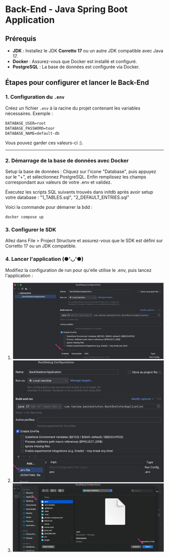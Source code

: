 # Back-End - Java Spring Boot Application

## Prérequis

- **JDK** : Installez le JDK **Corretto 17** ou un autre JDK compatible avec Java 17.
- **Docker** : Assurez-vous que Docker est installé et configuré.
- **PostgreSQL** : La base de données est configurée via Docker.

## Étapes pour configurer et lancer le Back-End

### 1. Configuration du `.env`

Créez un fichier `.env` à la racine du projet contenant les variables nécessaires. Exemple :
```
DATABASE_USER=root
DATABASE_PASSWORD=toor
DATABASE_NAME=default-db
```
Vous pouvez garder ces valeurs-ci :).

---

### 2. Démarrage de la base de données avec Docker

Setup la base de données :
Cliquez sur l'icone "Database", puis appuyez sur le "+", et sélectionnez PostgreSQL.
Enfin remplissez les champs correspondant aux valeurs de votre .env et validez.

Éxecutez les scripts SQL suivants trouvés dans initdb après avoir setup votre database :
"1_TABLES.sql", "2_DEFAULT_ENTRIES.sql"

Voici la commande pour démarrer la bdd :

```
docker compose up
```

### 3. Configurer le SDK

Allez dans File > Project Structure et assurez-vous que le SDK est défini sur Corretto 17 ou un JDK compatible.

### 4. Lancer l'application (●'◡'●)

Modifiez la configuration de run pour qu'elle utilise le .env, puis lancez l'application :
1. <img src="img-readme/img.png">
2. <img src="img-readme/img_1.png">
3. <img src="img-readme/img_2.png">
